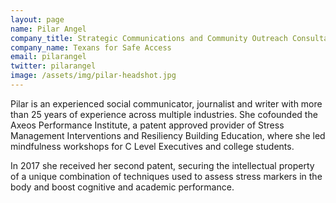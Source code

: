 ```yaml
---
layout: page
name: Pilar Angel
company_title: Strategic Communications and Community Outreach Consultant
company_name: Texans for Safe Access
email: pilarangel
twitter: pilarangel
image: /assets/img/pilar-headshot.jpg
---
```

Pilar is an experienced social communicator, journalist and writer with more than 25 years of experience across multiple industries. She cofounded the Axeos Performance Institute, a patent approved provider of Stress Management Interventions and Resiliency Building Education, where she led mindfulness workshops for C Level Executives and college students.

In 2017 she received her second patent, securing the intellectual property of a unique combination of techniques used to assess stress markers in the body and boost cognitive and academic performance.
